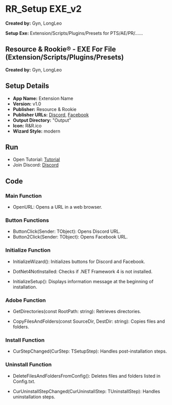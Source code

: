 # RR_Setup EXE_v2

**Created by:** Gyn, LongLeo

**Setup Exe:** Extension/Scripts/Plugins/Presets for PTS/AE/PR/......

## Resource & Rookie® - EXE For File (Extension/Scripts/Plugins/Presets)

**Created by:** Gyn, LongLeo

## Setup Details

- **App Name:** Extension Name
- **Version:** v1.0
- **Publisher:** Resource & Rookie
- **Publisher URLs:** [Discord](https://discord.gg/resource-rookie-r-1154264290535161876), [Facebook](https://www.facebook.com/ResourceRookie2023/)
- **Output Directory:** "Output"
- **Icon:** R&R.ico
- **Wizard Style:** modern

## Run

- Open Tutorial: [Tutorial](https://www.youtube.com/watch?v=eFJ35ffyo6M&embeds_referring_euri=https%3A%2F%2Fwww.compositenation.com%2F&source_ve_path=MjM4NTE&feature=emb_title)
- Join Discord: [Discord](https://discord.gg/resource-rookie-r-1154264290535161876)

## Code

### Main Function

- OpenURL: Opens a URL in a web browser.

### Button Functions

- ButtonClick(Sender: TObject): Opens Discord URL.
- Button2Click(Sender: TObject): Opens Facebook URL.

### Initialize Function

- InitializeWizard(): Initializes buttons for Discord and Facebook.

- DotNet4NotInstalled: Checks if .NET Framework 4 is not installed.

- InitializeSetup(): Displays information message at the beginning of installation.

### Adobe Function

- GetDirectories(const RootPath: string): Retrieves directories.

- CopyFilesAndFolders(const SourceDir, DestDir: string): Copies files and folders.

### Install Function

- CurStepChanged(CurStep: TSetupStep): Handles post-installation steps.

### Uninstall Function

- DeleteFilesAndFoldersFromConfig(): Deletes files and folders listed in Config.txt.

- CurUninstallStepChanged(CurUninstallStep: TUninstallStep): Handles uninstallation steps.

